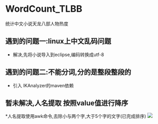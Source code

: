 # WordCount_TLBB
统计中文小说天龙八部人物热度

## 遇到的问题一:linux上中文乱码问题
  * 解决,先将小说导入到eclipse,编码转换成utf-8
## 遇到的问题二:不能分词,分的是整段整段的
   * 引入 IKAnalyzer的maven依赖 
## 暂未解决,人名提取  按照value值进行降序
  *人名提取使用awk命令,去除小与两个字,大于5个字的文字(已完成排序)
![](https://github.com/realguoshuai/WordCount_TLBB/blob/master/WordCount_tlbb/src/main/resources/ing.png)

